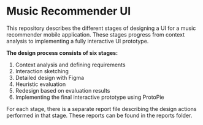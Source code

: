 # Music Recommender UI
This repository describes the different stages of designing a UI for a music recommender mobile application. These stages progress from context analysis to implementing a fully interactive UI prototype.

**The design process consists of six stages:**
1. Context analysis and defining requirements
2. Interaction sketching
3. Detailed design with Figma
4. Heuristic evaluation
5. Redesign based on evaluation results
6. Implementing the final interactive prototype using ProtoPie

For each stage, there is a separate report file describing the design actions performed in that stage. These reports can be found in the reports folder.
